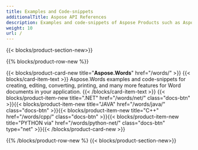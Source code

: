 ```yaml
---
title: Examples and Code-snippets
additionalTitle: Aspose API References
description: Examples and code-snippets of Aspose Products such as Aspose.Words, Aspose.Cells, Aspose.PDF, and other products. It includes basic and advance examples of usage of Aspose Products.
weight: 10
url: /
---
```


{{< blocks/product-section-new>}}

{{% blocks/product-row-new %}}

{{< blocks/product-card-new title="**Aspose.Words**" href="/words/" >}}
{{< blocks/card-item-text >}}
Aspose.Words examples and code-snippets for creating, editing, converting, printing, and many more features for Word documents in your application. 
{{< /blocks/card-item-text >}}
{{< blocks/product-item-new title=".NET" href="/words/net/" class="docs-btn"  >}}{{< blocks/product-item-new title="JAVA" href="/words/java/" class="docs-btn" >}}{{< blocks/product-item-new title="C++" href="/words/cpp/" class="docs-btn" >}}{{< blocks/product-item-new title="PYTHON via" href="/words/python-net/" class="docs-btn" type="net" >}}{{< /blocks/product-card-new >}}

{{% /blocks/product-row-new %}
{{< blocks/product-section-new>}}
